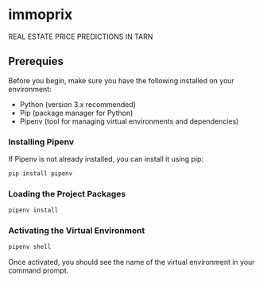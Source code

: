 # immoprix
REAL ESTATE PRICE PREDICTIONS IN TARN

## Prerequies

Before you begin, make sure you have the following installed on your environment:

- Python (version 3.x recommended)
- Pip (package manager for Python)
- Pipenv (tool for managing virtual environments and dependencies)

### Installing Pipenv

If Pipenv is not already installed, you can install it using pip:

```bash
pip install pipenv
```

### Loading the Project Packages

```bash
pipenv install
```

### Activating the Virtual Environment

```bash
pipenv shell
```

Once activated, you should see the name of the virtual environment in your command prompt.
